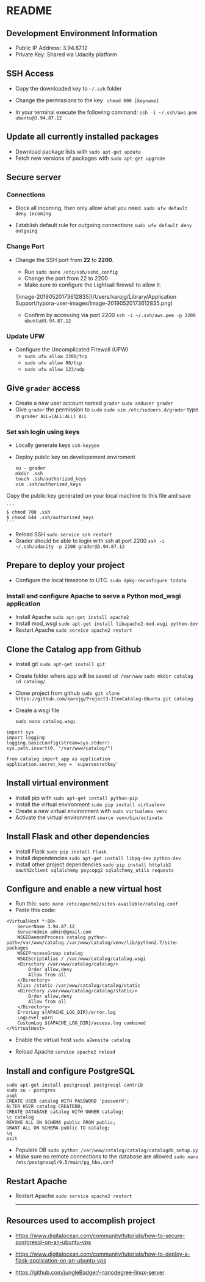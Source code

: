 # README

## Development Environment Information

- Public IP Address: 3.94.87.12
- Private Key: Shared via Udacity platform

## SSH Access

- Copy the downloaded key to `~/.ssh` folder
- Change the permissions to the key 
  ` chmod 600 [keyname]`

- In your terminal execute the following command:
  `ssh -i ~/.ssh/aws.pem ubuntu@3.94.87.12`

## Update all currently installed packages

- Download package lists with `sudo apt-get update`
- Fetch new versions of packages with `sudo apt-get upgrade`

## Secure server

### Connections
- Block all incoming, then only allow what you need.
  `sudo ufw default deny incoming`

- Establish default rule for outgoing connections
  `sudo ufw default deny outgoing`

### Change Port
- Change the SSH port from **22** to **2200**. 
  - Run `sudo nano /etc/ssh/sshd_config` 
  - Change the port from 22 to 2200
  - Make sure to configure the Lightsail firewall to allow it. 
  
  ![image-20190520173612835](/Users/karojg/Library/Application Support/typora-user-images/image-20190520173612835.png)
  
  - Confirm by accessing via port 2200
    `ssh -i ~/.ssh/aws.pem -p 2200 ubuntu@3.94.87.12`
  
### Update UFW
- Configure the Uncomplicated Firewall (UFW)
  - `sudo ufw allow 2200/tcp`
  - `sudo ufw allow 80/tcp`
  - `sudo ufw allow 123/udp` 

## Give `grader` access
- Create a new user account named `grader`
  `sudo adduser grader`
- Give `grader` the permission to `sudo`
	`sudo vim /etc/sudoers.d/grader`
	type in `grader ALL=(ALL:ALL) ALL`

### Set ssh login using keys

- Locally generate keys 
    `ssh-keygen`

- Deploy public key on developement enviroment

    ```
    su - grader
    mkdir .ssh
    touch .ssh/authorized_keys
    vim .ssh/authorized_keys
    ```

Copy the public key generated on your local machine to this file and save

    ```
    $ chmod 700 .ssh
    $ chmod 644 .ssh/authorized_keys
    ```

- Reload SSH 
    `sudo service ssh restart`
- Grader should be able to login with ssh at port 2200
    `ssh -i ~/.ssh/udacity -p 2200 grader@3.94.87.12`

## Prepare to deploy your project

- Configure the local timezone to UTC.
	`sudo dpkg-reconfigure tzdata`

### Install and configure Apache to serve a Python mod_wsgi application
- Install Apache
	`sudo apt-get install apache2`
- Install mod_wsgi 
	`sudo apt-get install libapache2-mod-wsgi python-dev`
- Restart Apache 
	`sudo service apache2 restart`

## Clone the Catalog app from Github
- Install git
    `sudo apt-get install git`
- Create folder where app will be saved
    `cd /var/www`
    `sudo mkdir catalog`
    `cd catalog/`
- Clone project from github 
    `sudo git clone https://github.com/karojg/Project3-ItemCatalog-Ubuntu.git catalog`
- Create a wsgi file

  `sudo nano catalog.wsgi`

````
import sys
import logging
logging.basicConfig(stream=sys.stderr)
sys.path.insert(0, "/var/www/catalog/")

from catalog import app as application
application.secret_key = 'supersecretkey'
````

## Install virtual environment

- Install pip with `sudo apt-get install python-pip`
- Install the virtual environment `sudo pip install virtualenv`
- Create a new virtual environment with `sudo virtualenv venv`
- Activate the virtual environment `source venv/bin/activate`

## Install Flask and other dependencies

- Install Flask `sudo pip install Flask`
- Install dependencies `sudo apt-get install libpq-dev python-dev`
- Install other project dependencies `sudo pip install httplib2 oauth2client sqlalchemy psycopg2 sqlalchemy_utils requests`

## Configure and enable a new virtual host

- Run this: `sudo nano /etc/apache2/sites-available/catalog.conf`
- Paste this code:

```
<VirtualHost *:80>
	ServerName 3.94.87.12
	ServerAdmin admin@gmail.com
    WSGIDaemonProcess catalog python-path=/var/www/catalog:/var/www/catalog/venv/lib/python2.7/site-packages
    WSGIProcessGroup catalog
    WSGIScriptAlias / /var/www/catalog/catalog.wsgi
    <Directory /var/www/catalog/catalog/>
        Order allow,deny
        Allow from all
    </Directory>
    Alias /static /var/www/catalog/catalog/static
    <Directory /var/www/catalog/catalog/static/>
        Order allow,deny
        Allow from all
    </Directory>
    ErrorLog ${APACHE_LOG_DIR}/error.log
    LogLevel warn
    CustomLog ${APACHE_LOG_DIR}/access.log combined
</VirtualHost>
```

- Enable the virtual host `sudo a2ensite catalog`

- Reload Apache `service apache2 reload`

## Install and configure PostgreSQL

```
sudo apt-get install postgresql postgresql-contrib
sudo su - postgres
psql
CREATE USER catalog WITH PASSWORD 'password';
ALTER USER catalog CREATEDB;
CREATE DATABASE catalog WITH OWNER catalog;
\c catalog
REVOKE ALL ON SCHEMA public FROM public;
GRANT ALL ON SCHEMA public TO catalog;
\q
exit
```

- Populate DB 
    `sudo python /var/www/catalog/catalog/catalogdb_setup.py`
- Make sure no remote connections to the database are allowed
    `sudo nano /etc/postgresql/9.5/main/pg_hba.conf`


## Restart Apache
- Restart Apache
`sudo service apache2 restart`

  ----

## Resources used to accomplish project

- https://www.digitalocean.com/community/tutorials/how-to-secure-postgresql-on-an-ubuntu-vps

- https://www.digitalocean.com/community/tutorials/how-to-deploy-a-flask-application-on-an-ubuntu-vps

- https://github.com/jungleBadger/-nanodegree-linux-server